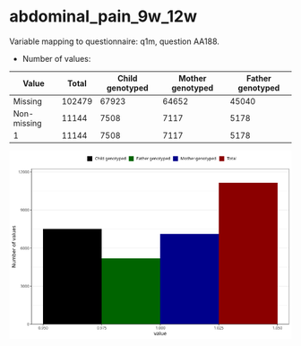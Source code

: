 # abdominal_pain_9w_12w
Variable mapping to questionnaire: q1m, question AA188.
- Number of values:

| Value | Total | Child genotyped | Mother genotyped | Father genotyped |
| ----- | ----- | --------------- | ---------------- | ---------------- |
| Missing | 102479 | 67923 | 64652 | 45040 |
| Non-missing | 11144 | 7508 | 7117 | 5178 |
| 1 | 11144 | 7508 | 7117 | 5178 |



![](abdominal_pain_9w_12w_n.png)



